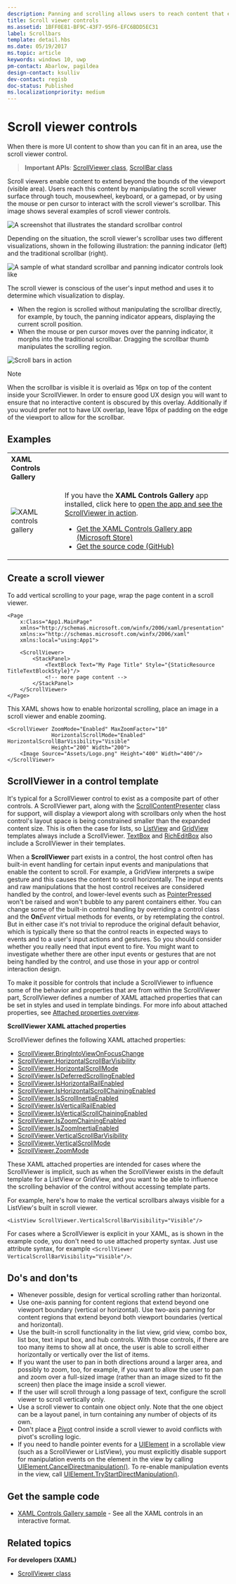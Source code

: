 ```yaml
---
description: Panning and scrolling allows users to reach content that extends beyond the bounds of the screen.
title: Scroll viewer controls
ms.assetid: 1BFF0E81-BF9C-43F7-95F6-EFC6BDD5EC31
label: Scrollbars
template: detail.hbs
ms.date: 05/19/2017
ms.topic: article
keywords: windows 10, uwp
pm-contact: Abarlow, pagildea
design-contact: ksulliv
dev-contact: regisb
doc-status: Published
ms.localizationpriority: medium
---
```

# Scroll viewer controls



When there is more UI content to show than you can fit in an area, use the scroll viewer control.

> **Important APIs**: [ScrollViewer class](/uwp/api/Windows.UI.Xaml.Controls.ScrollViewer), [ScrollBar class](/uwp/api/windows.ui.xaml.controls.primitives.scrollbar)

Scroll viewers enable content to extend beyond the bounds of the viewport (visible area). Users reach this content by manipulating the scroll viewer surface through touch, mousewheel, keyboard, or a gamepad, or by using the mouse or pen cursor to interact with the scroll viewer's scrollbar. This image shows several examples of scroll viewer controls.

![A screenshot that illustrates the standard scrollbar control](images/ScrollBar_Standard.jpg)

Depending on the situation, the scroll viewer's scrollbar uses two different visualizations, shown in the following illustration: the panning indicator (left) and the traditional scrollbar (right).

![A sample of what standard scrollbar and panning indicator controls look like](images/SCROLLBAR.png)

The scroll viewer is conscious of the user's input method and uses it to determine which visualization to display.

* When the region is scrolled without manipulating the scrollbar directly, for example, by touch, the panning indicator appears, displaying the current scroll position.
* When the mouse or pen cursor moves over the panning indicator, it morphs into the traditional scrollbar.  Dragging the scrollbar thumb manipulates the scrolling region.

<!--
<div class="microsoft-internal-note">
See complete redlines in [UNI]http://uni/DesignDepot.FrontEnd/#/ProductNav/3378/0/dv/?t=Windows|Controls|ScrollControls&f=RS2
</div>
-->

![Scroll bars in action](images/conscious-scroll.gif)

> [!NOTE]
> When the scrollbar is visible it is overlaid as 16px on top of the content inside your ScrollViewer. In order to ensure good UX design you will want to ensure that no interactive content is obscured by this overlay. Additionally if you would prefer not to have UX overlap, leave 16px of padding on the edge of the viewport to allow for the scrollbar.

## Examples

<table>
<th align="left">XAML Controls Gallery<th>
<tr>
<td><img src="images/xaml-controls-gallery-app-icon-sm.png" alt="XAML controls gallery"></img></td>
<td>
    <p>If you have the <strong style="font-weight: semi-bold">XAML Controls Gallery</strong> app installed, click here to <a href="xamlcontrolsgallery:/item/ScrollViewer">open the app and see the ScrollViewer in action</a>.</p>
    <ul>
    <li><a href="https://www.microsoft.com/store/productId/9MSVH128X2ZT">Get the XAML Controls Gallery app (Microsoft Store)</a></li>
    <li><a href="https://github.com/Microsoft/Xaml-Controls-Gallery">Get the source code (GitHub)</a></li>
    </ul>
</td>
</tr>
</table>

## Create a scroll viewer

To add vertical scrolling to your page, wrap the page content in a scroll viewer.

```xaml
<Page
    x:Class="App1.MainPage"
    xmlns="http://schemas.microsoft.com/winfx/2006/xaml/presentation"
    xmlns:x="http://schemas.microsoft.com/winfx/2006/xaml"
    xmlns:local="using:App1">

    <ScrollViewer>
        <StackPanel>
            <TextBlock Text="My Page Title" Style="{StaticResource TitleTextBlockStyle}"/>
            <!-- more page content -->
        </StackPanel>
    </ScrollViewer>
</Page>
```

This XAML shows how to enable horizontal scrolling, place an image in a scroll viewer and enable zooming.

```xaml
<ScrollViewer ZoomMode="Enabled" MaxZoomFactor="10"
              HorizontalScrollMode="Enabled" HorizontalScrollBarVisibility="Visible"
              Height="200" Width="200">
    <Image Source="Assets/Logo.png" Height="400" Width="400"/>
</ScrollViewer>
```

## ScrollViewer in a control template

It's typical for a ScrollViewer control to exist as a composite part of other controls. A ScrollViewer part, along with the [ScrollContentPresenter](/uwp/api/Windows.UI.Xaml.Controls.ScrollContentPresenter) class for support, will display a viewport along with scrollbars only when the host control's layout space is being constrained smaller than the expanded content size. This is often the case for lists, so [ListView](/uwp/api/Windows.UI.Xaml.Controls.ListView) and [GridView](/uwp/api/Windows.UI.Xaml.Controls.GridView) templates always include a ScrollViewer. [TextBox](/uwp/api/Windows.UI.Xaml.Controls.TextBox) and [RichEditBox](/uwp/api/Windows.UI.Xaml.Controls.RichEditBox) also include a ScrollViewer in their templates.

When a **ScrollViewer** part exists in a control, the host control often has built-in event handling for certain input events and manipulations that enable the content to scroll. For example, a GridView interprets a swipe gesture and this causes the content to scroll horizontally. The input events and raw manipulations that the host control receives are considered handled by the control, and lower-level events such as [PointerPressed](/uwp/api/windows.ui.xaml.uielement.pointerpressed) won't be raised and won't bubble to any parent containers either. You can change some of the built-in control handling by overriding a control class and the **On**_Event_ virtual methods for events, or by retemplating the control. But in either case it's not trivial to reproduce the original default behavior, which is typically there so that the control reacts in expected ways to events and to a user's input actions and gestures. So you should consider whether you really need that input event to fire. You might want to investigate whether there are other input events or gestures that are not being handled by the control, and use those in your app or control interaction design.

To make it possible for controls that include a ScrollViewer to influence some of the behavior and properties that are from within the ScrollViewer part, ScrollViewer defines a number of XAML attached properties that can be set in styles and used in template bindings. For more info about attached properties, see [Attached properties overview](../../xaml-platform/attached-properties-overview.md).

**ScrollViewer XAML attached properties**

ScrollViewer defines the following XAML attached properties:

- [ScrollViewer.BringIntoViewOnFocusChange](/uwp/api/windows.ui.xaml.controls.scrollviewer.bringintoviewonfocuschange)
- [ScrollViewer.HorizontalScrollBarVisibility](/uwp/api/windows.ui.xaml.controls.scrollviewer.horizontalscrollbarvisibility)
- [ScrollViewer.HorizontalScrollMode](/uwp/api/windows.ui.xaml.controls.scrollviewer.horizontalscrollmode)
- [ScrollViewer.IsDeferredScrollingEnabled](/uwp/api/windows.ui.xaml.controls.scrollviewer.isdeferredscrollingenabled)
- [ScrollViewer.IsHorizontalRailEnabled](/uwp/api/windows.ui.xaml.controls.scrollviewer.ishorizontalrailenabled)
- [ScrollViewer.IsHorizontalScrollChainingEnabled](/uwp/api/windows.ui.xaml.controls.scrollviewer.ishorizontalscrollchainingenabled)
- [ScrollViewer.IsScrollInertiaEnabled](/uwp/api/windows.ui.xaml.controls.scrollviewer.isscrollinertiaenabled)
- [ScrollViewer.IsVerticalRailEnabled](/uwp/api/windows.ui.xaml.controls.scrollviewer.isverticalrailenabled)
- [ScrollViewer.IsVerticalScrollChainingEnabled](/uwp/api/windows.ui.xaml.controls.scrollviewer.isverticalscrollchainingenabled)
- [ScrollViewer.IsZoomChainingEnabled](/uwp/api/windows.ui.xaml.controls.scrollviewer.iszoominertiaenabled)
- [ScrollViewer.IsZoomInertiaEnabled](/uwp/api/windows.ui.xaml.controls.scrollviewer.iszoominertiaenabled)
- [ScrollViewer.VerticalScrollBarVisibility](/uwp/api/windows.ui.xaml.controls.scrollviewer.verticalscrollbarvisibilityproperty)
- [ScrollViewer.VerticalScrollMode](/uwp/api/windows.ui.xaml.controls.scrollviewer.verticalscrollmode)
- [ScrollViewer.ZoomMode](/uwp/api/windows.ui.xaml.controls.scrollviewer.zoommode)

These XAML attached properties are intended for cases where the ScrollViewer is implicit, such as when the ScrollViewer exists in the default template for a ListView or GridView, and you want to be able to influence the scrolling behavior of the control without accessing template parts.

For example, here's how to make the vertical scrollbars always visible for a ListView's built in scroll viewer.

```xaml
<ListView ScrollViewer.VerticalScrollBarVisibility="Visible"/>
```

For cases where a ScrollViewer is explicit in your XAML, as is shown in the example code, you don't need to use attached property syntax. Just use attribute syntax, for example `<ScrollViewer VerticalScrollBarVisibility="Visible"/>`.


## Do's and don'ts

- Whenever possible, design for vertical scrolling rather than horizontal.
- Use one-axis panning for content regions that extend beyond one viewport boundary (vertical or horizontal). Use two-axis panning for content regions that extend beyond both viewport boundaries (vertical and horizontal).
- Use the built-in scroll functionality in the list view, grid view, combo box, list box, text input box, and hub controls. With those controls, if there are too many items to show all at once, the user is able to scroll either horizontally or vertically over the list of items.
- If you want the user to pan in both directions around a larger area, and possibly to zoom, too, for example, if you want to allow the user to pan and zoom over a full-sized image (rather than an image sized to fit the screen) then place the image inside a scroll viewer.
- If the user will scroll through a long passage of text, configure the scroll viewer to scroll vertically only.
- Use a scroll viewer to contain one object only. Note that the one object can be a layout panel, in turn containing any number of objects of its own.
- Don't place a [Pivot](pivot.md) control inside a scroll viewer to avoid conflicts with pivot's scrolling logic.
- If you need to handle pointer events for a [UIElement](/uwp/api/Windows.UI.Xaml.UIElement) in a scrollable view (such as a ScrollViewer or ListView), you must explicitly disable support for manipulation events on the element in the view by calling [UIElement.CancelDirectmanipulation()](/uwp/api/windows.ui.xaml.uielement.canceldirectmanipulations). To re-enable manipulation events in the view, call [UIElement.TryStartDirectManipulation()](/uwp/api/windows.ui.xaml.uielement.trystartdirectmanipulation).



## Get the sample code

- [XAML Controls Gallery sample](https://github.com/Microsoft/Xaml-Controls-Gallery) - See all the XAML controls in an interactive format.

## Related topics

**For developers (XAML)**

* [ScrollViewer class](/uwp/api/Windows.UI.Xaml.Controls.ScrollViewer)
